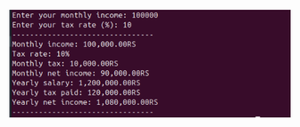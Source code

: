 ![alt text](https://github.com/Rudraksh121a/Finance-Calculator/blob/main/image/readme.png?raw=true)

